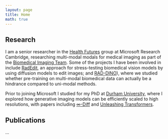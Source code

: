 ```yaml
---
layout: page
title: Home
math: true
---
```


## Research
I am a senior researcher in the [Health Futures](https://www.microsoft.com/en-us/research/research-area/medical-health-genomics) group at Microsoft Research Cambridge, researching multi-modal modals for medical imaging as part of the [Biomedical Imaging Team](https://www.microsoft.com/en-us/research/group/biomedical-imaging). Some of the projects I have been involved in include [RadEdit](https://arxiv.org/abs/2312.12865), an approach for stress-testing biomedical vision models by using diffusion models to edit images; and [RAD-DINO](https://arxiv.org/abs/2401.10815)), where we studied whether pre-training on multi-modal biomedical data can actually be a hindrance compared to uni-modal methods.

Prior to joining Microsoft I studied for my PhD at [Durham University](https://www.durham.ac.uk/), where I explored how generative imaging models can be efficiently scaled to high resolutions, with papers including [$\infty$-Diff](https://arxiv.org/abs/2303.18242) and [Unleashing Transformers](https://arxiv.org/abs/2111.12701).

## Publications

...
